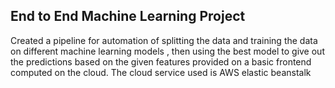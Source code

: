 ## End to End Machine Learning Project

Created a pipeline for automation of splitting the data and training the data on different machine learning models , then using the best model to give out the predictions based on the given features provided on a basic frontend computed on the cloud. The cloud service used is AWS elastic beanstalk 
